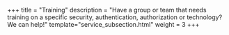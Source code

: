 +++
title = "Training"
description = "Have a group or team that needs training on a specific security, authentication, authorization or technology?  We can help!"
template="service_subsection.html"
weight = 3
+++

